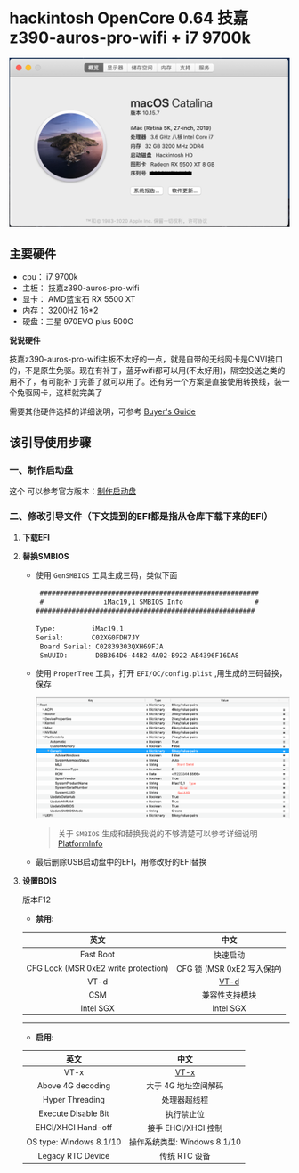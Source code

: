 # hackintosh OpenCore 0.64 技嘉z390-auros-pro-wifi + i7 9700k



![Catalina](./img/Catalina.png)

## 主要硬件

- cpu： i7 9700k 
- 主板： 技嘉z390-auros-pro-wifi
- 显卡： AMD蓝宝石 RX 5500 XT
- 内存： 3200HZ 16*2
- 硬盘：三星 970EVO plus 500G



**说说硬件**

技嘉z390-auros-pro-wifi主板不太好的一点，就是自带的无线网卡是CNVI接口的，不是原生免驱。现在有补丁，蓝牙wifi都可以用(不太好用)，隔空投送之类的用不了，有可能补丁完善了就可以用了。还有另一个方案是直接使用转换线，装一个免驱网卡，这样就完美了




需要其他硬件选择的详细说明，可参考 [Buyer's Guide](https://www.tonymacx86.com/buyersguide/building-a-customac-hackintosh-the-ultimate-buyers-guide/)

## 该引导使用步骤

### 一、制作启动盘

这个 可以参考官方版本：[制作启动盘](https://dortania.github.io/OpenCore-Install-Guide/installer-guide/)


### 二、修改引导文件（下文提到的EFI都是指从仓库下载下来的EFI）

1. **下载EFI**

2. **替换SMBIOS**
	
	- 使用 `GenSMBIOS` 工具生成三码，类似下面
	
      ```
       #######################################################
       #               iMac19,1 SMBIOS Info                  #
      #######################################################
      
      Type:         iMac19,1
      Serial:       C02XG0FDH7JY
	   Board Serial: C02839303QXH69FJA
	   SmUUID:       DBB364D6-44B2-4A02-B922-AB4396F16DA8
	   ```
	
	  
	
	- 使用 `ProperTree` 工具，打开 `EFI/OC/config.plist` ,用生成的三码替换，保存
	  
	  ![PlatformInfo](./img/PlatformInfo.png)
	  
	  
	  
	  > 关于 `SMBIOS` 生成和替换我说的不够清楚可以参考详细说明 [PlatformInfo](https://dortania.github.io/OpenCore-Install-Guide/config.plist/coffee-lake.html#platforminfo)
	
	
	
	- 最后删除USB启动盘中的EFI，用修改好的EFI替换
	
3. **设置BOIS**

   版本F12
   
   
   
   - **禁用:**
   
   |                 英文                 |                           中文                           |
   | :----------------------------------: | :------------------------------------------------------: |
   |              Fast Boot               |                         快速启动                         |
   | CFG Lock (MSR 0xE2 write protection) |                CFG 锁 (MSR 0xE2 写入保护)                |
   |                 VT-d                 | [VT-d](https://zhidao.baidu.com/question/495526512.html) |
   |                 CSM                  |                      兼容性支持模块                      |
   |              Intel SGX               |                        Intel SGX                         |
   
   ------
   
   - **启用:**
   
   |          英文           |                           中文                           |
   | :---------------------: | :------------------------------------------------------: |
   |          VT-x           | [VT-x](https://zhidao.baidu.com/question/495526512.html) |
   |    Above 4G decoding    |                   大于 4G 地址空间解码                   |
   |     Hyper Threading     |                       处理器超线程                       |
   |   Execute Disable Bit   |                        执行禁止位                        |
   |   EHCI/XHCI Hand-off    |                   接手 EHCI/XHCI 控制                    |
   | OS type: Windows 8.1/10 |               操作系统类型: Windows 8.1/10               |
   |    Legacy RTC Device    |                      传统 RTC 设备                       |
   
   > 
   
   